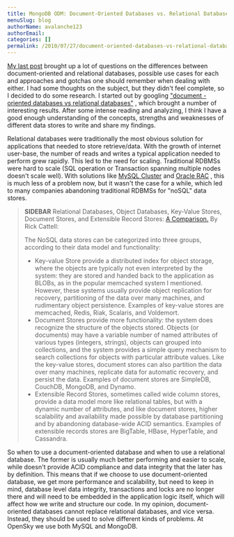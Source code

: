 ```yaml
---
title: MongoDB ODM: Document-Oriented Databases vs. Relational Databases.
menuSlug: blog
authorName: avalanche123 
authorEmail: 
categories: []
permalink: /2010/07/27/document-oriented-databases-vs-relational-databases.html
---
```

[My last
post](http://www.doctrine-project.org/blog/mongodb-for-ecommerce)
brought up a lot of questions on the differences between
document-oriented and relational databases, possible use cases for each
and approaches and gotchas one should remember when dealing with either.
I had some thoughts on the subject, but they didn't feel complete, so I
decided to do some research. I started out by googling ["document
-oriented databases vs relational
databases"](http://www.google.com/search?q=document+-oriented+databases+vs+relational+databases)
, which brought a number of interesting results. After some intense
reading and analyzing, I think I have a good enough understanding of the
concepts, strengths and weaknesses of different data stores to write and
share my findings.

Relational databases were traditionally the most obvious solution for
applications that needed to store retrieve/data. With the growth of
internet user-base, the number of reads and writes a typical application
needed to perform grew rapidly. This led to the need for scaling.
Traditional RDBMSs were hard to scale (SQL operation or Transaction
spanning multiple nodes doesn't scale well). With solutions like [MySQL
Cluster](http://www.mysql.com/products/database/cluster/) and [Oracle
RAC](http://www.oracle.com/technology/products/database/clustering/index.html)
, this is much less of a problem now, but it wasn't the case for a
while, which led to many companies abandoning traditional RDBMSs for
"noSQL" data stores.

> **SIDEBAR** Relational Databases, Object Databases, Key-Value Stores,
> Document Stores, and Extensible Record Stores: [A
> Comparison.](http://www.odbms.org/download/RickCattell.pdf) By Rick
> Cattell:
>
> The NoSQL data stores can be categorized into three groups, according
> to their data model and functionality:
>
> -   Key-value Store provide a distributed index for object storage,
>     where the objects are typically not even interpreted by the
>     system: they are stored and handed back to the application as
>     BLOBs, as in the popular memcached system I mentioned. However,
>     these systems usually provide object replication for recovery,
>     partitioning of the data over many machines, and rudimentary
>     object persistence. Examples of key-value stores are memcached,
>     Redis, Riak, Scalaris, and Voldemort.
> -   Document Stores provide more functionality: the system does
>     recognize the structure of the objects stored. Objects (or
>     documents) may have a variable number of named attributes of
>     various types (integers, strings), objects can grouped into
>     collections, and the system provides a simple query mechanism to
>     search collections for objects with particular attribute values.
>     Like the key-value stores, document stores can also partition the
>     data over many machines, replicate data for automatic recovery,
>     and persist the data. Examples of document stores are SimpleDB,
>     CouchDB, MongoDB, and Dynamo.
> -   Extensible Record Stores, sometimes called wide column stores,
>     provide a data model more like relational tables, but with a
>     dynamic number of attributes, and like document stores, higher
>     scalability and availability made possible by database
>     partitioning and by abandoning database-wide ACID semantics.
>     Examples of extensible records stores are BigTable, HBase,
>     HyperTable, and Cassandra.

So when to use a document-oriented database and when to use a relational
database. The former is usually much better performing and easier to
scale, while doesn't provide ACID compliance and data integrity that the
later has by definition. This means that if we choose to use
document-oriented database, we get more performance and scalability, but
need to keep in mind, database level data integrity, transactions and
locks are no longer there and will need to be embedded in the
application logic itself, which will affect how we write and structure
our code. In my opinion, document-oriented databases cannot replace
relational databases, and vice versa. Instead, they should be used to
solve different kinds of problems. At OpenSky we use both MySQL and
MongoDB.

